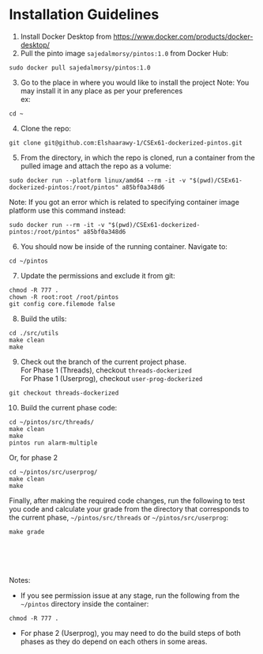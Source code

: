 # Installation Guidelines

1) Install Docker Desktop from https://www.docker.com/products/docker-desktop/
2) Pull the pinto image `sajedalmorsy/pintos:1.0` from Docker Hub:
```
sudo docker pull sajedalmorsy/pintos:1.0
```
3) Go to the place in where you would like to install the project
Note: You may install it in any place as per your preferences \
ex:
```
cd ~
```
4) Clone the repo:
```
git clone git@github.com:Elshaarawy-1/CSEx61-dockerized-pintos.git
```
5) From the directory, in which the repo is cloned, run a container from the pulled image and attach the repo as a volume:
```
sudo docker run --platform linux/amd64 --rm -it -v "$(pwd)/CSEx61-dockerized-pintos:/root/pintos" a85bf0a348d6
```
Note: If you got an error which is related to specifying container image platform use this command instead:
```
sudo docker run --rm -it -v "$(pwd)/CSEx61-dockerized-pintos:/root/pintos" a85bf0a348d6
```
6) You should now be inside of the running container. Navigate to:
```
cd ~/pintos
```
7) Update the permissions and exclude it from git:
```
chmod -R 777 .
chown -R root:root /root/pintos
git config core.filemode false
```
8) Build the utils:
```
cd ./src/utils
make clean
make
```
9) Check out the branch of the current project phase.\
For Phase 1 (Threads), checkout `threads-dockerized` \
For Phase 1 (Userprog), checkout `user-prog-dockerized`
```
git checkout threads-dockerized
```
10) Build the current phase code:
```
cd ~/pintos/src/threads/
make clean
make
pintos run alarm-multiple
```
Or, for phase 2
```
cd ~/pintos/src/userprog/
make clean
make
```

Finally, after making the required code changes, run the following to test you code and calculate your grade from the directory that corresponds to the current phase, `~/pintos/src/threads` or `~/pintos/src/userprog`:
```
make grade
```


<br><br><br><br>
Notes:
- If you see permission issue at any stage, run the following from the `~/pintos` directory inside the container:
```
chmod -R 777 .
```
- For phase 2 (Userprog), you may need to do the build steps of both phases as they do depend on each others in some areas.
